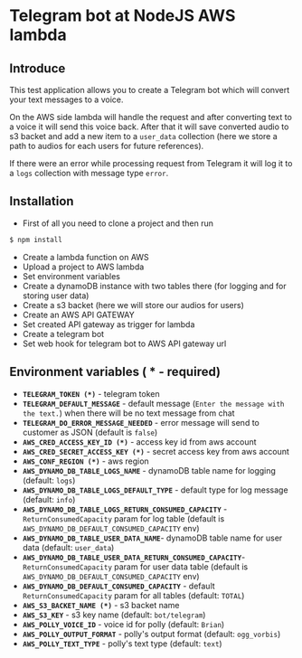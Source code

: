 # Telegram bot at NodeJS AWS lambda

## Introduce
This test application allows you to create a Telegram bot which will convert your text messages to a voice. 

On the AWS side lambda will handle the request and after converting text to a voice it will send this voice back. After that it will save converted audio to s3 backet and add a new item to a `user_data` collection (here we store a path to audios for each users for future references). 

If there were an error while processing request from Telegram it will log it to a `logs` collection with message type `error`.

## Installation

* First of all you need to clone a project and then run
```bash
$ npm install
```

* Create a lambda function on AWS
* Upload a project to AWS lambda
* Set environment variables
* Create a dynamoDB instance with two tables there (for logging and for storing user data)
* Create a s3 backet (here we will store our audios for users)
* Create an AWS API GATEWAY
* Set created API gateway as trigger for lambda
* Create a telegram bot
* Set web hook for telegram bot to AWS API gateway url

## Environment variables ( * - required) 
* **`TELEGRAM_TOKEN (*)`** - telegram token
* **`TELEGRAM_DEFAULT_MESSAGE`** - default message (`Enter the message with the text.`) when there will be no text message from chat
* **`TELEGRAM_DO_ERROR_MESSAGE_NEEDED`** - error message will send to customer as JSON (default is `false`)
* **`AWS_CRED_ACCESS_KEY_ID (*)`** - access key id from aws account
* **`AWS_CRED_SECRET_ACCESS_KEY (*)`** - secret access key from aws account
* **`AWS_CONF_REGION (*)`** - aws region
* **`AWS_DYNAMO_DB_TABLE_LOGS_NAME`** - dynamoDB table name for logging (default: `logs`)
* **`AWS_DYNAMO_DB_TABLE_LOGS_DEFAULT_TYPE`** - default type for log message (default: `info`)
* **`AWS_DYNAMO_DB_TABLE_LOGS_RETURN_CONSUMED_CAPACITY`** - `ReturnConsumedCapacity` param for log table (default is `AWS_DYNAMO_DB_DEFAULT_CONSUMED_CAPACITY` env)
* **`AWS_DYNAMO_DB_TABLE_USER_DATA_NAME`**- dynamoDB table name for user data (default: `user_data`)
* **`AWS_DYNAMO_DB_TABLE_USER_DATA_RETURN_CONSUMED_CAPACITY`**- `ReturnConsumedCapacity` param for user data table (default is `AWS_DYNAMO_DB_DEFAULT_CONSUMED_CAPACITY` env)
* **`AWS_DYNAMO_DB_DEFAULT_CONSUMED_CAPACITY`** - default `ReturnConsumedCapacity` param for all tables (default: `TOTAL`)
* **`AWS_S3_BACKET_NAME (*)`** - s3 backet name
* **`AWS_S3_KEY`** - s3 key name (default: `bot/telegram`)
* **`AWS_POLLY_VOICE_ID`** - voice id for polly (default: `Brian`)
* **`AWS_POLLY_OUTPUT_FORMAT`** - polly's output format (default: `ogg_vorbis`)
* **`AWS_POLLY_TEXT_TYPE`** - polly's text type (default: `text`)
